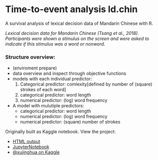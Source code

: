 # Time-to-event analysis ld.chin

A survival analysis of lexical decision data of Mandarin Chinese with R.

_Lexical decision data for Mandarin Chinese (Tsang et al., 2018). Participants were shown a stimulus on the screen and were asked to indicate if this stimulus was a word or nonword._


### Structure overview: <br>
* (enviroment prepare)
* data overview and inspect through objective functions
* models with each individual predictor:
  1. Categorical predictor: comlexity[defined by number of (square) strokes of each word]
  2. categorical predictor: word length
  3. numerical predictor: (log) word frequency
* A model with mulutiple predictors:
  * categorical predictor: word length
  * numerical predictor: (log) word frequency
  * numerical predictor: (square) number of strokes


Originally built as Kaggle notebook. View the project:

* [HTML output]()
* [JupyterNotebook]()
* [@xujinghua on Kaggle](https://www.kaggle.com/xujinghua/t2e-ld-chin/data)

